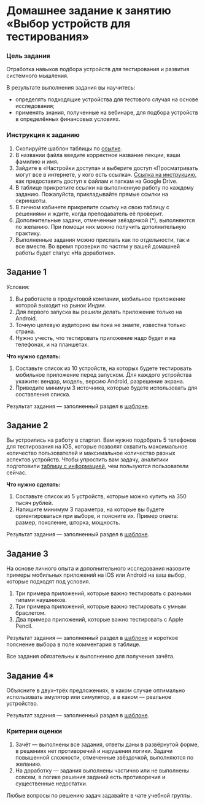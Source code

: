 # Домашнее задание к занятию «Выбор устройств для тестирования»

### Цель задания

Отработка навыков подбора устройств для тестирования и развития системного мышления.

В результате выполнения задания вы научитесь:

- определять подходящие устройства для тестового случая на основе исследования;
- применять знания, полученные на вебинаре, для подбора устройств в определённых финансовых условиях.


### Инструкция к заданию

1. Скопируйте шаблон таблицы по [ссылке](https://docs.google.com/spreadsheets/d/1k1UtACSdRblLl0JRMUxa9LZIxLfuIPLv1mdEAZ-o3o4/edit#gid=0).
2. В названии файла введите корректное название лекции, ваши фамилию и имя.
3. Зайдите в «Настройки доступа» и выберите доступ «Просматривать могут все в интернете, у кого есть ссылка». [Ссылка на инструкцию](https://support.google.com/docs/answer/2494822?hl=ru&co=GENIE.Platform%3DDesktop), как предоставить доступ к файлам и папкам на Google Drive.
4. В таблице прикрепите ссылки на выполненную работу по каждому заданию. Пожалуйста, прикладывайте прямые ссылки на скриншоты.
5. В личном кабинете прикрепите ссылку на свою таблицу с решениями и ждите, когда преподаватель её проверит.
6. Дополнительные задачи, отмеченные звёздочкой (*), выполняются по желанию. При помощи них можно получить дополнительную практику.
7. Выполненные задания можно прислать как по отдельности, так и все вместе. Во время проверки по частям у вашей домашней работы будет статус «На доработке».

## Задание 1

Условия: 

1. Вы работаете в продуктовой компании, мобильное приложение которой выходит на рынок Индии. 
2. Для первого запуска вы решили делать приложение только на Android. 
3. Точную целевую аудиторию вы пока не знаете, известна только страна. 
4. Нужно учесть, что тестировать приложение надо будет и на телефонах, и на планшетах.

**Что нужно сделать:** 

1. Cоставьте список из 10 устройств, на которых будете тестировать мобильное приложение перед запуском. Для каждого устройства укажите: вендор, модель, версию Android, разрешение экрана.
2. Приведите минимум 3 источника, которые будете использовать для составления списка.

Результат задания — заполненный раздел в [шаблоне](https://docs.google.com/spreadsheets/d/10gfyBrGaHSM-P5lV4NBMDxi5z_4zsDLdlFjT0nNSVIA/edit#gid=0).


## Задание 2 

Вы устроились на работу в стартап. Вам нужно подобрать 5 телефонов для тестирования на iOS, которые позволят охватить максимальное количество пользователей и максимальное количество разных аспектов устройств. Чтобы упростить вам задачу, аналитики подготовили [таблицу с информацией](https://github.com/netology-code/mqa-homeworks/blob/main/1.5%20devices/%D0%A1%D0%BA%D1%80%D0%B8%D0%BD%D0%BA%20%D0%BA%20%D0%B4%D0%B7%205.png), чем пользуются пользователи сейчас.



**Что нужно сделать:** 

1. Составьте список из 5 устройств, которые можно купить на 350 тысяч рублей.
2. Напишите минимум 3 параметра, на которые вы будете ориентироваться при выборе, и поясните их. Пример ответа: размер, поколение, шторка, мощность.

Результат задания — заполненный раздел в [шаблоне](https://docs.google.com/spreadsheets/d/10gfyBrGaHSM-P5lV4NBMDxi5z_4zsDLdlFjT0nNSVIA/edit#gid=0).


## Задание 3

На основе личного опыта и дополнительного исследования назовите примеры мобильных приложений на iOS или Android на ваш выбор, которые подходят под условия.

1. Три примера приложений, которые важно тестировать с разными типами наушников.
2. Три примера приложений, которые важно тестировать с умным браслетом.
3. Два примера приложений, которые важно тестировать с Apple Pencil.

Результат задания — заполненный раздел в [шаблоне](https://docs.google.com/spreadsheets/d/10gfyBrGaHSM-P5lV4NBMDxi5z_4zsDLdlFjT0nNSVIA/edit#gid=0) и короткое пояснение выбора в поле комментария в таблице.

Все задания обязательны к выполнению для получения зачёта.

## Задание 4*

Объясните в двух–трёх предложениях, в каком случае оптимально использовать эмулятор или симулятор, а в каком — реальное устройство.

Результат задания — заполненный раздел в [шаблоне](https://docs.google.com/spreadsheets/d/10gfyBrGaHSM-P5lV4NBMDxi5z_4zsDLdlFjT0nNSVIA/edit#gid=0).

### Критерии оценки

1. Зачёт — выполнены все задания, ответы даны в развёрнутой форме, в решениях нет противоречий и нарушения логики. Задачи повышенной сложности, отмеченные звёздочкой, выполняются по желанию. 
2. На доработку — задания выполнены частично или не выполнены совсем, в логике решения заданий есть противоречия и существенные недостатки.

Любые вопросы по решению задач задавайте в чате учебной группы.
